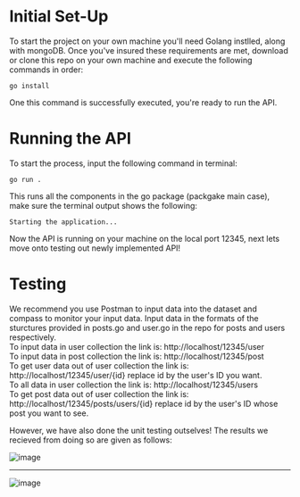 # Initial Set-Up
  To start the project on your own machine you'll need Golang instlled, along with mongoDB.
  Once you've insured these requirements are met, download or clone this repo on your own machine
  and execute the following commands in order: 
  
  ```
  go install 
  ```
  
  One this command is successfully executed, you're ready to run the API.
  
  # Running the API
  To start the process, input the following command in terminal:
  
  ```
  go run . 
  ```
  
  This runs all the components in the go package (packgake main case), make sure the terminal 
  output shows the following: 
  
  ```
 Starting the application...
  ```
  
  Now the API is running on your machine on the local port 12345, next lets move onto testing out newly
  implemented API!
  
 # Testing
  We recommend you use Postman to input data into the dataset and compass to monitor your input data.
  Input data in the  formats of the sturctures provided in posts.go and user.go in the repo for posts and 
  users respectively.  
  To input data in user collection the link is: http://localhost/12345/user  
  To input data in post collection the link is: http://localhost/12345/post  
  To get user data out of user collection the link is: http://localhost/12345/user/{id} replace id by the user's ID you want.  
  To all data in user collection the link is: http://localhost/12345/users  
  To get post data out of user collection the link is: http://localhost/12345/posts/users/{id} replace id by the user's ID whose   post you want to see.  

  However, we have also done the unit testing outselves! The results we recieved from doing so are given as follows:
  
![image](https://user-images.githubusercontent.com/53595554/136667926-cc732aec-d4e9-4cb1-803f-d497b2781e56.png)

<hr>

![image](https://user-images.githubusercontent.com/53595554/136668130-3061836c-e53d-4aa9-9ac8-6210e1846a90.png)
